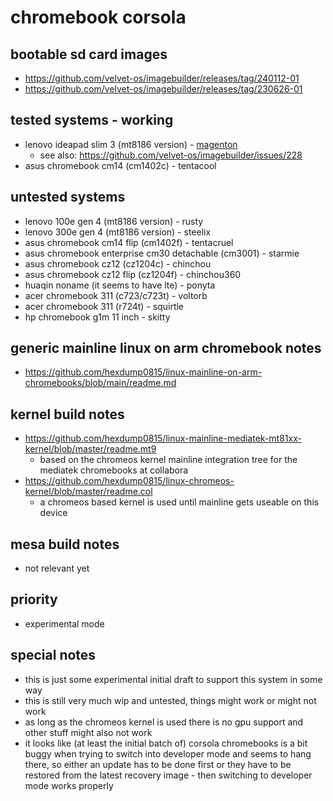 # chromebook corsola

## bootable sd card images

- https://github.com/velvet-os/imagebuilder/releases/tag/240112-01
- https://github.com/velvet-os/imagebuilder/releases/tag/230626-01

## tested systems - working

- lenovo ideapad slim 3 (mt8186 version) - [magenton](https://github.com/velvet-os/velvet-os.github.io/blob/main/chromebooks/systems/corsola/magneton.md)
  - see also: https://github.com/velvet-os/imagebuilder/issues/228
- asus chromebook cm14 (cm1402c) - tentacool

## untested systems

- lenovo 100e gen 4 (mt8186 version) - rusty
- lenovo 300e gen 4 (mt8186 version) - steelix
- asus chromebook cm14 flip (cm1402f) - tentacruel
- asus chromebook enterprise cm30 detachable (cm3001) - starmie
- asus chromebook cz12 (cz1204c) - chinchou
- asus chromebook cz12 flip (cz1204f) - chinchou360
- huaqin noname (it seems to have lte) - ponyta
- acer chromebook 311 (c723/c723t) - voltorb
- acer chromebook 311 (r724t) - squirtle
- hp chromebook g1m 11 inch - skitty

## generic mainline linux on arm chromebook notes

- https://github.com/hexdump0815/linux-mainline-on-arm-chromebooks/blob/main/readme.md

## kernel build notes

- https://github.com/hexdump0815/linux-mainline-mediatek-mt81xx-kernel/blob/master/readme.mt9
  - based on the chromeos kernel mainline integration tree for the mediatek chromebooks at collabora
- https://github.com/hexdump0815/linux-chromeos-kernel/blob/master/readme.col
  - a chromeos based kernel is used until mainline gets useable on this device

## mesa build notes

- not relevant yet

## priority

- experimental mode

## special notes

- this is just some experimental initial draft to support this system in some
  way
- this is still very much wip and untested, things might work or might not work
- as long as the chromeos kernel is used there is no gpu support and other
  stuff might also not work
- it looks like (at least the initial batch of) corsola chromebooks is a bit
  buggy when trying to switch into developer mode and seems to hang there, so
either an update has to be done first or they have to be restored from the
latest recovery image - then switching to developer mode works properly
